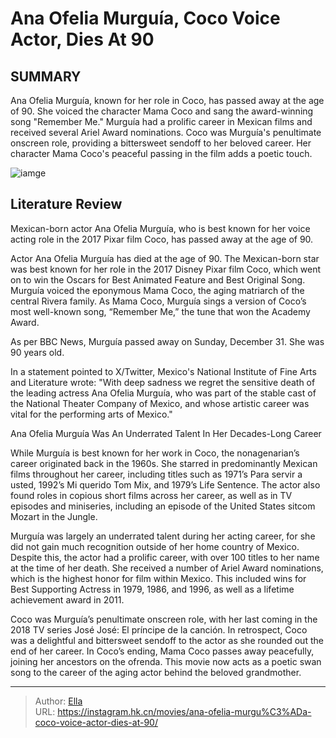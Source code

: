 # Ana Ofelia Murguía, Coco Voice Actor, Dies At 90


## SUMMARY 



  Ana Ofelia Murguía, known for her role in Coco, has passed away at the age of 90. She voiced the character Mama Coco and sang the award-winning song &#34;Remember Me.&#34;   Murguía had a prolific career in Mexican films and received several Ariel Award nominations.   Coco was Murguía&#39;s penultimate onscreen role, providing a bittersweet sendoff to her beloved career. Her character Mama Coco&#39;s peaceful passing in the film adds a poetic touch.  

![iamge](https://static1.srcdn.com/wordpress/wp-content/uploads/2023/10/coco-rivera-in-2017-s-coco.jpg)

## Literature Review

Mexican-born actor Ana Ofelia Murguía, who is best known for her voice acting role in the 2017 Pixar film Coco, has passed away at the age of 90.




Actor Ana Ofelia Murguía has died at the age of 90. The Mexican-born star was best known for her role in the 2017 Disney Pixar film Coco, which went on to win the Oscars for Best Animated Feature and Best Original Song. Murguía voiced the eponymous Mama Coco, the aging matriarch of the central Rivera family. As Mama Coco, Murguía sings a version of Coco’s most well-known song, “Remember Me,” the tune that won the Academy Award.




As per BBC News, Murguía passed away on Sunday, December 31. She was 90 years old.


 

In a statement pointed to X/Twitter, Mexico&#39;s National Institute of Fine Arts and Literature wrote: &#34;With deep sadness we regret the sensitive death of the leading actress Ana Ofelia Murguía, who was part of the stable cast of the National Theater Company of Mexico, and whose artistic career was vital for the performing arts of Mexico.&#34;


 Ana Ofelia Murguía Was An Underrated Talent In Her Decades-Long Career 

 

While Murguía is best known for her work in Coco, the nonagenarian’s career originated back in the 1960s. She starred in predominantly Mexican films throughout her career, including titles such as 1971’s Para servir a usted, 1992’s Mi querido Tom Mix, and 1979’s Life Sentence. The actor also found roles in copious short films across her career, as well as in TV episodes and miniseries, including an episode of the United States sitcom Mozart in the Jungle.




Murguía was largely an underrated talent during her acting career, for she did not gain much recognition outside of her home country of Mexico. Despite this, the actor had a prolific career, with over 100 titles to her name at the time of her death. She received a number of Ariel Award nominations, which is the highest honor for film within Mexico. This included wins for Best Supporting Actress in 1979, 1986, and 1996, as well as a lifetime achievement award in 2011.

Coco was Murguía’s penultimate onscreen role, with her last coming in the 2018 TV series José José: El príncipe de la canción. In retrospect, Coco was a delightful and bittersweet sendoff to the actor as she rounded out the end of her career. In Coco’s ending, Mama Coco passes away peacefully, joining her ancestors on the ofrenda. This movie now acts as a poetic swan song to the career of the aging actor behind the beloved grandmother.



---

> Author: [Ella](https://instagram.hk.cn/)  
> URL: https://instagram.hk.cn/movies/ana-ofelia-murgu%C3%ADa-coco-voice-actor-dies-at-90/  

